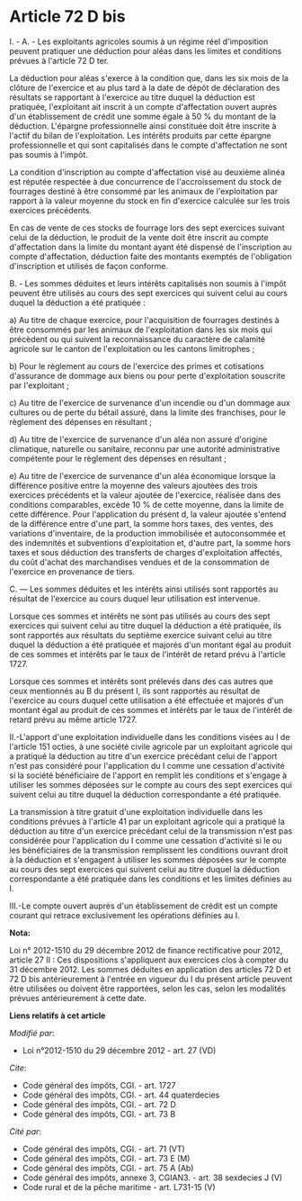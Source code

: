 # Article 72 D bis

I. - A. - Les exploitants agricoles soumis à un régime réel d'imposition peuvent pratiquer une déduction pour aléas dans les
limites et conditions prévues à l'article 72 D ter.

La déduction pour aléas s'exerce à la condition que, dans les six mois de la clôture de l'exercice et au plus tard à la date
de dépôt de déclaration des résultats se rapportant à l'exercice au titre duquel la déduction est pratiquée, l'exploitant ait
inscrit à un compte d'affectation ouvert auprès d'un établissement de crédit une somme égale à 50 % du montant de la
déduction. L'épargne professionnelle ainsi constituée doit être inscrite à l'actif du bilan de l'exploitation. Les intérêts
produits par cette épargne professionnelle et qui sont capitalisés dans le compte d'affectation ne sont pas soumis à
l'impôt. 

La condition d'inscription au compte d'affectation visé au deuxième alinéa est réputée respectée à due concurrence de
l'accroissement du stock de fourrages destiné à être consommé par les animaux de l'exploitation par rapport à la valeur
moyenne du stock en fin d'exercice calculée sur les trois exercices précédents. 

En cas de vente de ces stocks de fourrage lors des sept exercices suivant celui de la déduction, le produit de la vente doit
être inscrit au compte d'affectation dans la limite du montant ayant été dispensé de l'inscription au compte d'affectation,
déduction faite des montants exemptés de l'obligation d'inscription et utilisés de façon conforme.  

B. - Les sommes déduites et leurs intérêts capitalisés non soumis à l'impôt peuvent être utilisés au cours des sept exercices
qui suivent celui au cours duquel la déduction a été pratiquée : 

a) Au titre de chaque exercice, pour l'acquisition de fourrages destinés à être consommés par les animaux de l'exploitation
dans les six mois qui précèdent ou qui suivent la reconnaissance du caractère de calamité agricole sur le canton de
l'exploitation ou les cantons limitrophes ; 

b) Pour le règlement au cours de l'exercice des primes et cotisations d'assurance de dommage aux biens ou pour perte
d'exploitation souscrite par l'exploitant ;

c) Au titre de l'exercice de survenance d'un incendie ou d'un dommage aux cultures ou de perte du bétail assuré, dans la
limite des franchises, pour le règlement des dépenses en résultant  ; 

d) Au titre de l'exercice de survenance d'un aléa non assuré d'origine climatique, naturelle ou sanitaire, reconnu par une
autorité administrative compétente pour le règlement des dépenses en résultant ; 

e) Au titre de l'exercice de survenance d'un aléa économique lorsque la différence positive entre la moyenne des valeurs
ajoutées des trois exercices précédents et la valeur ajoutée de l'exercice, réalisée dans des conditions comparables, excède
10 % de cette moyenne, dans la limite de cette différence. Pour l'application du présent d, la valeur ajoutée s'entend de la
différence entre d'une part, la somme hors taxes, des ventes, des variations d'inventaire, de la production immobilisée et
autoconsommée et des indemnités et subventions d'exploitation et, d'autre part, la somme hors taxes et sous déduction des
transferts de charges d'exploitation affectés, du coût d'achat des marchandises vendues et de la consommation de l'exercice
en provenance de tiers. 

C. ― Les sommes déduites et les intérêts ainsi utilisés sont rapportés  au résultat de l'exercice au cours duquel leur
utilisation est  intervenue. 

Lorsque ces sommes et intérêts ne  sont pas utilisés au cours des sept exercices qui suivent celui au titre  duquel la
déduction a été pratiquée, ils sont rapportés aux résultats  du septième exercice suivant celui au titre duquel la déduction
a été  pratiquée et majorés d'un montant égal au produit de ces sommes et  intérêts par le taux de l'intérêt de retard prévu
à l'article 1727. 

Lorsque ces sommes et intérêts sont prélevés dans des cas autres que  ceux mentionnés au B du présent I, ils sont rapportés
au résultat de  l'exercice au cours duquel cette utilisation a été effectuée et majorés  d'un montant égal au produit de ces
sommes et intérêts par le taux de  l'intérêt de retard prévu au même article 1727.

II.-L'apport d'une exploitation individuelle dans les conditions visées au I de l'article 151 octies, à une société civile
agricole par un exploitant agricole qui a pratiqué la déduction au titre d'un exercice précédant celui de l'apport n'est pas
considéré pour l'application du I comme une cessation d'activité si la société bénéficiaire de l'apport en remplit les
conditions et s'engage à utiliser les sommes déposées sur le compte au cours des sept exercices qui suivent celui au titre
duquel la déduction correspondante a été pratiquée. 

La transmission à titre gratuit d'une exploitation individuelle dans les conditions prévues à l'article 41 par un exploitant
agricole qui a pratiqué la déduction au titre d'un exercice précédant celui de la transmission n'est pas considérée pour
l'application du I comme une cessation d'activité si le ou les bénéficiaires de la transmission remplissent les conditions
ouvrant droit à la déduction et s'engagent à utiliser les sommes déposées sur le compte au cours des sept exercices qui
suivent celui au titre duquel la déduction correspondante a été pratiquée dans les conditions et les limites définies au I. 

III.-Le compte ouvert auprès d'un établissement de crédit est un compte courant qui retrace exclusivement les opérations
définies au I.

**Nota:**

Loi n° 2012-1510 du 29 décembre 2012 de finance rectificative pour 2012, article 27 II : Ces dispositions s'appliquent aux
exercices clos à compter du 31 décembre 2012. Les sommes déduites en application des articles 72 D et 72 D bis antérieurement
à l'entrée en vigueur du I du présent article peuvent être utilisées ou doivent être rapportées, selon les cas, selon les
modalités prévues antérieurement à cette date.

**Liens relatifs à cet article**

_Modifié par_:

  - Loi n°2012-1510 du 29 décembre 2012 - art. 27 (VD)

_Cite_:

  - Code général des impôts, CGI. - art. 1727
  - Code général des impôts, CGI. - art. 44 quaterdecies
  - Code général des impôts, CGI. - art. 72 D
  - Code général des impôts, CGI. - art. 73 B

_Cité par_:

  - Code général des impôts, CGI. - art. 71 (VT)
  - Code général des impôts, CGI. - art. 73 E (M)
  - Code général des impôts, CGI. - art. 75 A (Ab)
  - Code général des impôts, annexe 3, CGIAN3. - art. 38 sexdecies J (V)
  - Code rural et de la pêche maritime - art. L731-15 (V)
